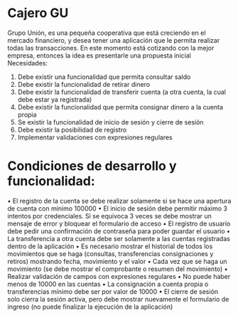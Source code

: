 # Cajero GU
Grupo Unión, es una pequeña cooperativa que está creciendo en el mercado financiero, y desea
tener una aplicación que le permita realizar todas las transacciones. En este momento está
cotizando con la mejor empresa, entonces la idea es presentarle una propuesta inicial
Necesidades:

1. Debe existir una funcionalidad que permita consultar saldo
2. Debe existir la funcionalidad de retirar dinero
3. Debe existir la funcionalidad de transferir cuenta (a otra cuenta, la cual debe estar ya registrada)
4. Debe existir la funcionalidad que permita consignar dinero a la cuenta propia
5. Se existir la funcionalidad de inicio de sesión y cierre de sesión
6. Debe existir la posibilidad de registro
7. Implementar validaciones con expresiones regulares

# Condiciones de desarrollo y funcionalidad:
• El registro de la cuenta se debe realizar solamente si se hace una apertura de cuenta con mínimo 100000
• El inicio de sesión debe permitir máximo 3 intentos por credenciales. Si se equivoca 3 veces se debe mostrar un mensaje de error y bloquear el formulario de acceso
• El registro de usuario debe pedir una confirmación de contraseña para poder guardar el usuario
• La transferencia a otra cuenta debe ser solamente a las cuentas registradas dentro de la aplicación
• Es necesario mostrar el historial de todos los movimientos que se haga (consultas, transferencias consignaciones y retiros) mostrando fecha, movimiento y el valor
• Cada vez que se haga un movimiento (se debe mostrar el comprobante o resumen del movimiento)
• Realizar validación de campos con expresiones regulares
• No puede haber menos de 10000 en las cuentas
• La consignación a cuenta propia o transferencias mínimo debe ser por valor de 10000
• El cierre de sesión solo cierra la sesión activa, pero debe mostrar nuevamente el formulario de ingreso (no puede finalizar la ejecución de la aplicación)